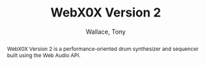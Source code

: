 --- 
title: "WebX0X Version 2" 
abstract: "WebX0X Version 2 is a performance-oriented drum synthesizer and sequencer built using the Web Audio API." 
address: "London" 
author: "Wallace, Tony"
webAuthor: "Tony Wallace" 
booktitle: "Proceedings of the International Web Audio Conference" 
editor: "Thalmann, Florian and Ewert, Sebastian" 
month: "Proceedings of the International Web Audio Conference"
pages: "" 
publisher: "Queen Mary University of London" 
series: "WAC '17"
type: "Demo"  
year: "2017" 
id: "2017_EA_14" 
tags: year2017
media: none 
pdflink: /_data/papers/pdf/2017/2017_14.pdf
ISSN: 2663-5844
---